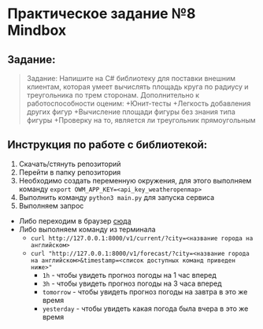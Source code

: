 
# Практическое задание №8 Mindbox
## Задание:
> Задание:
Напишите на C# библиотеку для поставки внешним клиентам, которая умеет вычислять площадь круга по радиусу и треугольника по трем сторонам. Дополнительно к работоспособности оценим:
+Юнит-тесты
+Легкость добавления других фигур
+Вычисление площади фигуры без знания типа фигуры
+Проверку на то, является ли треугольник прямоугольным


## Инструкция по работе с библиотекой:
1. Скачать/стянуть репозиторий
1. Перейти в папку репозитория
1. Необходимо создать переменную окружения, для этого выполняем команду `export OWM_APP_KEY=<api_key_weatheropenmap>`
1. Выполнить команду `python3 main.py` для запуска сервиса
1. Выполняем запрос
  * Либо переходим в браузер [сюда](http://127.0.0.1:8000)
  * Либо выполняем команду из терминала 
    * `curl http://127.0.0.1:8000/v1/current/?city=<название города на английском>`
  	* `curl "http://127.0.0.1:8000/v1/forecast/?city=<название города на английском>&timestamp=<список доступных команд приведен ниже>"`
  	  * `1h` - чтобы увидеть прогноз погоды на 1 час вперед
  	  * `3h` - чтобы увидеть прогноз погоды на 3 часа вперед
  	  * `tomorrow` - чтобы увидеть прогноз погоды на завтра в это же время
  	  * `yesterday` - чтобы увидеть какая погода была вчера в это же время

